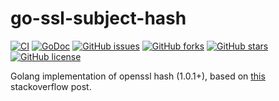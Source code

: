 # go-ssl-subject-hash

[![CI](https://github.com/na4ma4/go-ssl-subject-hash/actions/workflows/ci.yml/badge.svg)](https://github.com/na4ma4/go-ssl-subject-hash/actions/workflows/ci.yml)
[![GoDoc](https://godoc.org/github.com/na4ma4/go-ssl-subject-hash/?status.svg)](https://godoc.org/github.com/na4ma4/go-ssl-subject-hash)
[![GitHub issues](https://img.shields.io/github/issues/na4ma4/go-ssl-subject-hash)](https://github.com/na4ma4/go-ssl-subject-hash/issues)
[![GitHub forks](https://img.shields.io/github/forks/na4ma4/go-ssl-subject-hash)](https://github.com/na4ma4/go-ssl-subject-hash/network)
[![GitHub stars](https://img.shields.io/github/stars/na4ma4/go-ssl-subject-hash)](https://github.com/na4ma4/go-ssl-subject-hash/stargazers)
[![GitHub license](https://img.shields.io/github/license/na4ma4/go-ssl-subject-hash)](https://github.com/na4ma4/go-ssl-subject-hash/blob/main/LICENSE)

Golang implementation of openssl hash (1.0.1+), based on [this](https://stackoverflow.com/questions/40723858/java-1-7-subject-hash-of-x-509-certificate-openssl-1-0-compatible) stackoverflow post.
